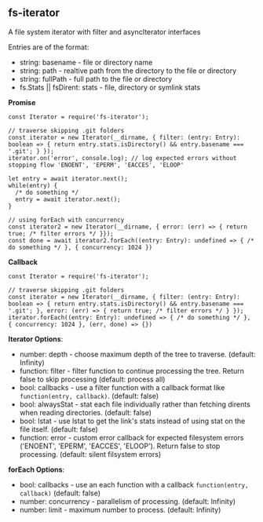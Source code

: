 ## fs-iterator

A file system iterator with filter and asyncIterator interfaces

Entries are of the format:

- string: basename - file or directory name
- string: path - realtive path from the directory to the file or directory
- string: fullPath - full path to the file or directory
- fs.Stats || fsDirent: stats - file, directory or symlink stats

**Promise**

```
const Iterator = require('fs-iterator');

// traverse skipping .git folders
const iterator = new Iterator(__dirname, { filter: (entry: Entry): boolean => { return entry.stats.isDirectory() && entry.basename === '.git'; } });
iterator.on('error', console.log); // log expected errors without stopping flow 'ENOENT', 'EPERM', 'EACCES', 'ELOOP'

let entry = await iterator.next();
while(entry) {
  /* do something */
  entry = await iterator.next();
}

// using forEach with concurrency
const iterator2 = new Iterator(__dirname, { error: (err) => { return true; /* filter errors */ }});
const done = await iterator2.forEach((entry: Entry): undefined => { /* do something */ }, { concurrency: 1024 })
```

**Callback**

```
const Iterator = require('fs-iterator');

// traverse skipping .git folders
const iterator = new Iterator(__dirname, { filter: (entry: Entry): boolean => { return entry.stats.isDirectory() && entry.basename === '.git'; }, error: (err) => { return true; /* filter errors */ } });
iterator.forEach((entry: Entry): undefined => { /* do something */ }, { concurrency: 1024 }, (err, done) => {})
```

**Iterator Options**:

- number: depth - choose maximum depth of the tree to traverse. (default: Infinity)
- function: filter - filter function to continue processing the tree. Return false to skip processing (default: process all)
- bool: callbacks - use a filter function with a callback format like `function(entry, callback)`. (default: false)
- bool: alwaysStat - stat each file individually rather than fetching dirents when reading directories. (default: false)
- bool: lstat - use lstat to get the link's stats instead of using stat on the file itself. (default: false)
- function: error - custom error callback for expected filesystem errors ('ENOENT', 'EPERM', 'EACCES', 'ELOOP'). Return false to stop processing. (default: silent filsystem errors)

**forEach Options**:

- bool: callbacks - use an each function with a callback `function(entry, callback)` (default: false)
- number: concurrency - parallelism of processing. (default: Infinity)
- number: limit - maximum number to process. (default: Infinity)

